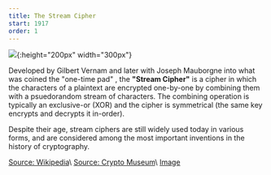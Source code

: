 ```yaml
---
title: The Stream Cipher
start: 1917
order: 1
---
```


![](https://www.researchgate.net/profile/Saman-Almufti/publication/318517979/figure/fig2/AS:636630062866442@1528795843952/Stream-cipher-diagram.png){:height="200px" width="300px"}

Developed by Gilbert Vernam and later with Joseph Mauborgne into what was coined the "one-time pad" , the **"Stream Cipher"** is a cipher in which the characters of a plaintext are encrypted one-by-one by combining them with a psuedorandom stream of characters. The combining operation is typically an exclusive-or (XOR) and the cipher is symmetrical (the same key encrypts and decrypts it in-order).

Despite their age, stream ciphers are still widely used today in various forms, and are considered among the most important inventions in the history of cryptography.

[Source: Wikipedia](https://en.wikipedia.org/wiki/Stream_cipher)\\
[Source: Crypto Museum](https://www.cryptomuseum.com/crypto/vernam.htm)\\
[Image](https://www.researchgate.net/profile/Saman-Almufti/publication/318517979/figure/fig2/AS:636630062866442@1528795843952/Stream-cipher-diagram.png)

